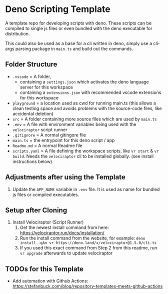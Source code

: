 # Deno Scripting Template

A template repo for developing scripts with deno. These scripts can be compiled
to single js files or even bundled with the deno executable for distribution.

This could also be used as a base for a cli written in deno, simply use a
cli-args parsing package in `main.ts` and build out the commands.

## Folder Structure

- `.vscode` = A folder, 
  - containing a `settings.json` which activates the deno language server for this workspace
  - containing a `extensions.json` with recommended vscode extensions for this workspace
- `playground` = a location used as cwd for running main.ts (this allows a clean
  testing space and avoids problems with the source-code files, like accidental
  deletion)
- `src` = A folder containing more source files which are used by `main.ts`
- `.env` = A file with environment variables being used with the `velociraptor` script runner
- `.gitignore` = A normal gitingore file
- `main.ts` = the entrypoint for this deno script / app
- `Readme.md` = A normal Readme file
- `scripts.yaml` = A file defining the workspace scripts, like `vr start` & `vr build`. 
   Needs the `velociraptor` cli to be installed globally. (see install instructions below)

## Adjustments after using the Template

1. Update the `APP_NAME` variable in `.env` file. It is used as name for bundled
   js files or compiled executables.

## Setup after Cloning

1. Install Velociraptor (Script Runner)
   1. Get the newest install command from here:
      https://velociraptor.run/docs/installation/
   2. Run the install command from the website, for example:
      `deno install -qAn vr https://deno.land/x/velociraptor@1.5.0/cli.ts`
   3. If you used this exact command from Step 2 from this readme, 
      run `vr upgrade` afterwards to update velociraptor

## TODOs for this Template

- Add automation with Github Actions:
  https://stefanbuck.com/blog/repository-templates-meets-github-actions
